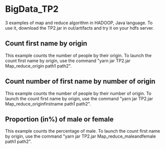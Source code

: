 # BigData_TP2
3 examples of map and reduce algorithm in HADOOP, Java language.
To use it, download the TP2.jar in out/artifacts and try it on your hdfs server.

## Count first name by origin
This example counts the number of people by their origin.
To launch the count first name by origin, use the command "yarn jar TP2.jar Map_reduce_origin path1 path2".

## Count number of first name by number of origin
This example counts the number of people by their number of origin.
To launch the count first name by origin, use the command "yarn jar TP2.jar Map_reduce_originfirstname path1 path2".

## Proportion (in%) of male or female
This example counts the percentage of male.
To launch the count first name by origin, use the command "yarn jar TP2.jar Map_reduce_maleandfemale path1 path2".
